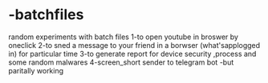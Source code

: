 # -batchfiles
random experiments with batch files 
1-to open youtube in broswer by oneclick 
2-to sned a message to your friend in a borwser (what'sapplogged in) for particular time 
3-to generate report for device security ,process and some random malwares
4-screen_short sender to telegram bot -but paritally working

